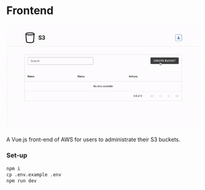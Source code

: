 # Frontend

<img src="https://raw.githubusercontent.com/anthonybudd/s3-from-scratch/master/_img/frontend.gif">

A Vue.js front-end of AWS for users to administrate their S3 buckets.


### Set-up
```
npm i
cp .env.example .env
npm run dev
```